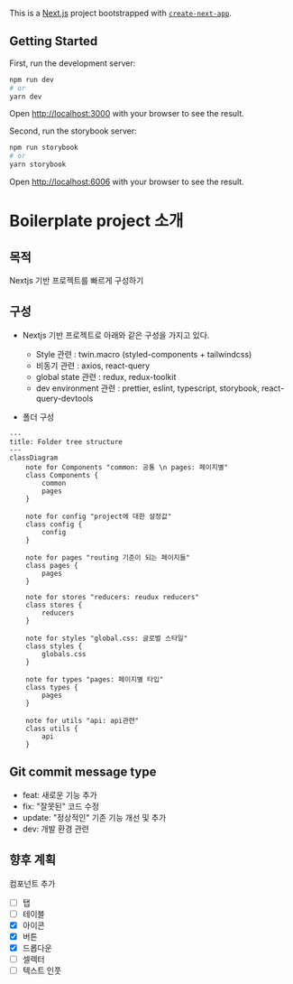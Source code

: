 This is a [Next.js](https://nextjs.org/) project bootstrapped with [`create-next-app`](https://github.com/vercel/next.js/tree/canary/packages/create-next-app).

## Getting Started

First, run the development server:

```bash
npm run dev
# or
yarn dev
```

Open [http://localhost:3000](http://localhost:3000) with your browser to see the result.

Second, run the storybook server:

```bash
npm run storybook
# or
yarn storybook
```

Open [http://localhost:6006](http://localhost:6006) with your browser to see the result.

# Boilerplate project 소개

## 목적

Nextjs 기반 프로젝트를 빠르게 구성하기

## 구성

- Nextjs 기반 프로젝트로 아래와 같은 구성을 가지고 있다.

  - Style 관련 : twin.macro (styled-components + tailwindcss)
  - 비동기 관련 : axios, react-query
  - global state 관련 : redux, redux-toolkit
  - dev environment 관련 : prettier, eslint, typescript, storybook, react-query-devtools

- 폴더 구성

```mermaid
---
title: Folder tree structure
---
classDiagram
    note for Components "common: 공통 \n pages: 페이지별"
    class Components {
        common
        pages
    }

    note for config "project에 대한 설정값"
    class config {
        config
    }

    note for pages "routing 기준이 되는 페이지들"
    class pages {
        pages
    }

    note for stores "reducers: reudux reducers"
    class stores {
        reducers
    }

    note for styles "global.css: 글로벌 스타일"
    class styles {
        globals.css
    }

    note for types "pages: 페이지별 타입"
    class types {
        pages
    }

    note for utils "api: api관련"
    class utils {
        api
    }

```

## Git commit message type

- feat: 새로운 기능 추가
- fix: "잘못된" 코드 수정
- update: "정상적인" 기존 기능 개선 및 추가
- dev: 개발 환경 관련

## 향후 계획

컴포넌트 추가

- [ ] 탭
- [ ] 테이블
- [x] 아이콘
- [x] 버튼
- [x] 드롭다운
- [ ] 셀렉터
- [ ] 텍스트 인풋
